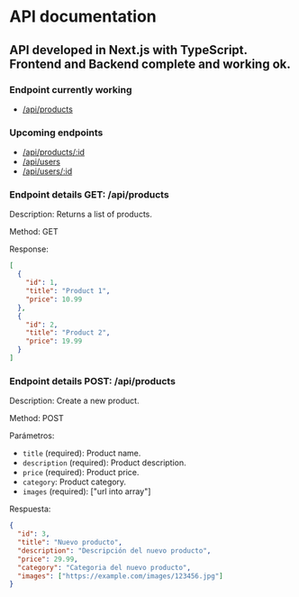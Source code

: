 # API documentation

## API developed in Next.js with TypeScript. Frontend and Backend complete and working ok.

### Endpoint currently working

- [/api/products](#endpoint-products)

### Upcoming endpoints

- [/api/products/:id](#endpoint-product-id)
- [/api/users](#endpoint-users)
- [/api/users/:id](#endpoint-user-id)

### Endpoint details GET: /api/products

Description: Returns a list of products.

Method: GET

Response:

```json
[
  {
    "id": 1,
    "title": "Product 1",
    "price": 10.99
  },
  {
    "id": 2,
    "title": "Product 2",
    "price": 19.99
  }
]
```

### Endpoint details POST: /api/products

Description: Create a new product.

Method: POST

Parámetros:

- `title` (required): Product name.
- `description` (required): Product description.
- `price` (required): Product price.
- `category`: Product category.
- `images` (required): ["url into array"]

Respuesta:

```json
{
  "id": 3,
  "title": "Nuevo producto",
  "description": "Descripción del nuevo producto",
  "price": 29.99,
  "category": "Categoria del nuevo producto",
  "images": ["https://example.com/images/123456.jpg"]
}
```
